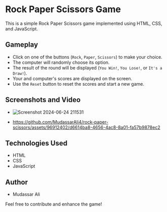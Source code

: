 # Rock Paper Scissors Game

This is a simple Rock Paper Scissors game implemented using HTML, CSS, and JavaScript.

## Gameplay

- Click on one of the buttons (`Rock`, `Paper`, `Scissors`) to make your choice.
- The computer will randomly choose its option.
- The result of the round will be displayed (`You Win!`, `You Lose!`, or `It's a Draw!`).
- Your and computer's scores are displayed on the screen.
- Use the `Reset` button to reset the scores and start a new game.

## Screenshots and Video

- ![Screenshot 2024-06-24 211531](https://github.com/MudassarAli4/rock-paper-scissors/assets/96912402/41724f5c-72d0-40f7-b98a-bf7083b45c6c)

- https://github.com/MudassarAli4/rock-paper-scissors/assets/96912402/d6614ba8-4656-4ac8-8a01-fa57b9878ec2



## Technologies Used

- HTML
- CSS
- JavaScript

## Author

- Mudassar Ali

Feel free to contribute and enhance the game!
